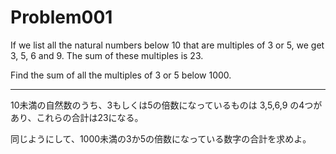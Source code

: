 Problem001
==========

If we list all the natural numbers below 10 that are multiples of 3 or 5, we get 3, 5, 6 and 9. The sum of these multiples is 23.

Find the sum of all the multiples of 3 or 5 below 1000.

***

10未満の自然数のうち、3もしくは5の倍数になっているものは 3,5,6,9 の4つがあり、これらの合計は23になる。

同じようにして、1000未満の3か5の倍数になっている数字の合計を求めよ。